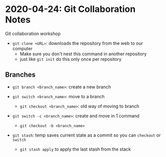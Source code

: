 # 2020-04-24: Git Collaboration Notes

Git collaboration workshop

- `git clone <URL>`: downloads the repository from the web to our computer
    - Make sure you don't nest this command in another repository
    - just like `git init` do this only once per repository

## Branches

- `git branch <branch_name>`: create a new branch
- `git switch <branch_name>`: move to a branch
    - `git checkout <branch_name>`: old way of moving to branch

- `git switch -c <branch_name>`: create and move in 1 command
    - `git checkout -b <branch_name>`

- `git stash`: temp saves current state as a commit so you can `checkout` or `switch`
    - `git stash apply` to apply the last stash from the stack

